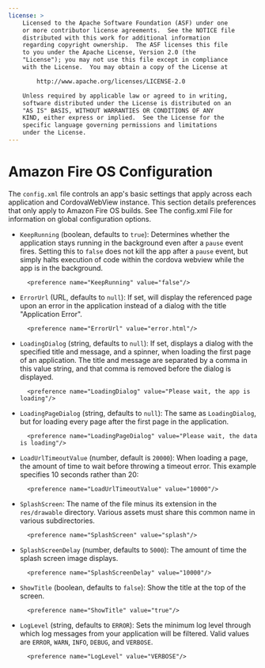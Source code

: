 ```yaml
---
license: >
    Licensed to the Apache Software Foundation (ASF) under one
    or more contributor license agreements.  See the NOTICE file
    distributed with this work for additional information
    regarding copyright ownership.  The ASF licenses this file
    to you under the Apache License, Version 2.0 (the
    "License"); you may not use this file except in compliance
    with the License.  You may obtain a copy of the License at

        http://www.apache.org/licenses/LICENSE-2.0

    Unless required by applicable law or agreed to in writing,
    software distributed under the License is distributed on an
    "AS IS" BASIS, WITHOUT WARRANTIES OR CONDITIONS OF ANY
    KIND, either express or implied.  See the License for the
    specific language governing permissions and limitations
    under the License.
---
```


# Amazon Fire OS Configuration

The `config.xml` file controls an app's basic settings that apply
across each application and CordovaWebView instance. This section
details preferences that only apply to  Amazon Fire OS builds. See The
config.xml File for information on global configuration options.

- `KeepRunning` (boolean, defaults to `true`): Determines whether the
  application stays running in the background even after a `pause`
  event fires. Setting this to `false` does not kill the app after a
  `pause` event, but simply halts execution of code within the cordova
  webview while the app is in the background.

        <preference name="KeepRunning" value="false"/>

- `ErrorUrl` (URL, defaults to `null`):
  If set, will display the referenced page upon an error in the application
  instead of a dialog with the title "Application Error".

        <preference name="ErrorUrl" value="error.html"/>

- `LoadingDialog` (string, defaults to `null`): If set, displays a dialog with
  the specified title and message, and a spinner, when loading the first
  page of an application. The title and message are separated by a comma
  in this value string, and that comma is removed before the dialog is
  displayed.
  
        <preference name="LoadingDialog" value="Please wait, the app is loading"/>

- `LoadingPageDialog` (string, defaults to `null`): The same as `LoadingDialog`,
  but for loading every page after the first page in the application.

        <preference name="LoadingPageDialog" value="Please wait, the data is loading"/>

- `LoadUrlTimeoutValue` (number, default is `20000`): When loading a
  page, the amount of time to wait before throwing a timeout error.
  This example specifies 10 seconds rather than 20:

        <preference name="LoadUrlTimeoutValue" value="10000"/>

- `SplashScreen`: The name of the file minus its extension in the
  `res/drawable` directory.  Various assets must share this common
  name in various subdirectories.

        <preference name="SplashScreen" value="splash"/>

- `SplashScreenDelay` (number, defaults to `5000`): The amount of
  time the splash screen image displays.

        <preference name="SplashScreenDelay" value="10000"/>
        
- `ShowTitle` (boolean, defaults to `false`): Show the title at the top
  of the screen.

        <preference name="ShowTitle" value="true"/>

- `LogLevel` (string, defaults to `ERROR`): Sets the minimum log level
  through which log messages from your application will be filtered. Valid
  values are `ERROR`, `WARN`, `INFO`, `DEBUG`, and `VERBOSE`.

        <preference name="LogLevel" value="VERBOSE"/>

